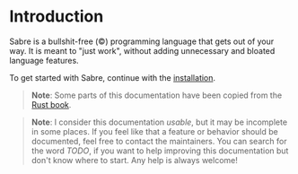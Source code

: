 # Introduction

Sabre is a bullshit-free (©) programming language that gets out of your way.
It is meant to "just work", without adding unnecessary and bloated language features.

To get started with Sabre, continue with the [installation](introduction/installation.md).

> **Note**: Some parts of this documentation have been copied from the [Rust book](https://doc.rust-lang.org/book/).

> **Note**: I consider this documentation _usable_, but it may be incomplete in some places. If you feel like that a feature or behavior should be documented, feel free to contact the maintainers. You can search for the word _TODO_, if you want to help improving this documentation but don't know where to start. Any help is always welcome!
